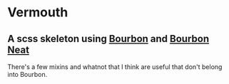 # Vermouth
## A scss skeleton using [Bourbon](https://github.com/thoughtbot/bourbon) and [Bourbon Neat](https://github.com/thoughtbot/neat)
There's a few mixins and whatnot that I think are useful that don't belong into Bourbon.

